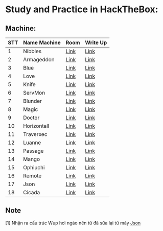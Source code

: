 # Study and Practice in HackTheBox:

## Machine:

| STT | Name Machine | Room | Write Up |
| --- | --- | --- | --- |
|1| Nibbles|[Link](https://www.hackthebox.com/machines/nibbles)|[Link](https://github.com/vanniichan/HackTheBox/blob/main/Nibbles/Wup.md)|
|2| Armageddon| [Link](https://app.hackthebox.com/machines/Armageddon)|[Link](https://github.com/vanniichan/HackTheBox/blob/main/Armageddon/WriteUp.md)|
|3| Blue | [Link](https://app.hackthebox.com/machines/51) | [Link](https://github.com/vanniichan/HackTheBox/blob/main/Blue/WriteUp.md)|
|4| Love | [Link](https://app.hackthebox.com/machines/Love) | [Link](https://github.com/vanniichan/HackTheBox/tree/main/Love) |
|5| Knife | [Link](https://app.hackthebox.com/machines/Knife) | [Link](https://github.com/vanniichan/HackTheBox/tree/main/Knife) |
|6| ServMon | [Link](https://app.hackthebox.com/machines/ServMon) | [Link](https://github.com/vanniichan/HackTheBox/tree/main/ServMon) |
|7| Blunder | [Link](https://app.hackthebox.com/machines/Blunder) | [Link](https://github.com/vanniichan/HackTheBox/tree/main/Blunder) |
|8| Magic | [Link](https://app.hackthebox.com/machines/241) | [Link](https://github.com/vanniichan/HackTheBox/tree/main/Magic) |
|9| Doctor | [Link](https://app.hackthebox.com/machines/Doctor) | [Link](https://github.com/vanniichan/HackTheBox/tree/main/Doctor) |
|10| Horizontall | [Link](https://app.hackthebox.com/machines/374) | [Link](https://github.com/vanniichan/HackTheBox/tree/main/Horizontall) |
|11| Traverxec | [Link](https://app.hackthebox.com/machines/Traverxec) | [Link](https://github.com/vanniichan/HackTheBox/blob/main/Traverxec/WriteUp.md) |
|12| Luanne | [Link](https://app.hackthebox.com/machines/302) | [Link](https://github.com/vanniichan/HackTheBox/blob/main/Luanne/WriteUp.md) |
|13| Passage | [Link](https://app.hackthebox.com/machines/Passage) | [Link](https://github.com/vanniichan/HackTheBox/blob/main/Passage/WriteUp.md) |
|14| Mango | [Link](https://app.hackthebox.com/machines/214) | [Link](https://github.com/vanniichan/HackTheBox/blob/main/Mango/WriteUp.md) |
|15| Ophiuchi | [Link](https://app.hackthebox.com/machines/315) | [Link](https://github.com/vanniichan/HackTheBox/blob/main/Ophiuchi/WriteUp.md) |
|16| Remote | [Link](https://app.hackthebox.com/machines/234) | [Link](https://github.com/vanniichan/HackTheBox/blob/main/Remote/WriteUp.md) |
|17| Json | [Link](https://app.hackthebox.com/machines/Json) | [Link](https://github.com/vanniichan/HackTheBox/blob/main/Json/WriteUp.md) |
|18| Cicada | [Link](https://app.hackthebox.com/machines/Cicada) | [Link](https://github.com/vanniichan/HackTheBox/blob/main/Cicada/WriteUp.md) |

## Note
[1] Nhận ra cấu trúc Wup hơi ngáo nên từ đã sửa lại từ máy [Json](https://github.com/vanniichan/HackTheBox/blob/main/Json/WriteUp.md)
